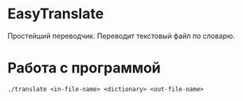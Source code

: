 # EasyTranslate
Простейший переводчик. Переводит текстовый файл по словарю.
# Работа с программой
```
./translate <in-file-name> <dictionary> <out-file-name>
```

